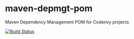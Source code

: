 maven-depmgt-pom
================

Maven Dependency Management POM for Codenvy projects

[![Build Status](http://ci.codenvy-dev.com/jenkins/buildStatus/icon?job=maven-depmgt-pom-master-ci)](http://ci.codenvy-dev.com/jenkins/job/maven-depmgt-pom-master-ci/)

